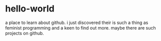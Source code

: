 # hello-world
a place to learn about github.
i just discovered their is such a thing as feminist programming and a keen to find out more. 
maybe there are such projects on github.
